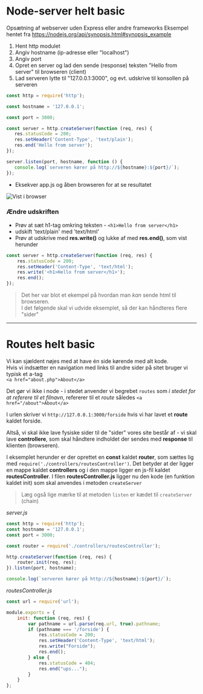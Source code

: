 # Node-server helt basic
Opsætning af webserver uden Express eller andre frameworks
Eksempel hentet fra https://nodejs.org/api/synopsis.html#synopsis_example 

1. Hent http modulet
2. Angiv hostname (ip-adresse eller "localhost")
3. Angiv port
4. Opret en server og lad den sende (response) teksten "Hello from server" til browseren (client)
5. Lad serveren lytte til "127.0.0.1:3000", og evt. udskrive til konsollen på serveren
 ```javascript
const http = require('http');

const hostname = '127.0.0.1';

const port = 3000;

const server = http.createServer(function (req, res) {
    res.statusCode = 200;
    res.setHeader('Content-Type', 'text/plain');
    res.end('Hello from server');
});

server.listen(port, hostname, function () {
    console.log(`serveren kører på http://${hostname}:${port}/`);
});
``` 
* Eksekver app.js og åben browseren for at se resultatet

![Vist i browser](./documentation/images/browser-1.png)

### Ændre udskriften
* Prøv at sæt h1-tag omkring teksten - `<h1>Hello from server</h1>`
* udskift 'text/plain' med 'text/html'
* Prøv at udskrive med **res.write()** og lukke af med **res.end()**, som vist herunder
```javascript
const server = http.createServer(function (req, res) {
    res.statusCode = 200;
    res.setHeader('Content-Type', 'text/html');
    res.write('<h1>Hello from server</h1>');
    res.end();
});
```
> Det her var blot et ekempel på hvordan man _kan_ sende html til browseren.<br>
> I det følgende skal vi udvide eksemplet, så der kan håndteres flere "sider"

------------------------------------------

# Routes helt basic
Vi kan sjældent nøjes med at have én side kørende med alt kode.<br>
Hvis vi indsætter en navigation med links til andre sider på sitet bruger vi typisk et a-tag<br>`<a href="about.php">About</a>`

Det gør vi ikke i node - i stedet anvender vi begrebet `routes` som _i stedet for at referere til et filnavn_, refererer til et _route_ således `<a href="/about">About</a>`

I urlen skriver vi `http://127.0.0.1:3000/forside` hvis vi har lavet et **route** kaldet forside.

Altså, vi skal ikke lave fysiske sider til de "sider" vores site består af - vi skal lave **controllere**, som skal håndtere indholdet der sendes med **response** til klienten (browseren).

I eksemplet herunder er der oprettet en **const** kaldet **router**, som sættes lig med `require('./controllers/routesController')`. Det betyder at der ligger en mappe kaldet **controllers** og i den mappe ligger en js-fil kaldet **routesController**. I filen **routesController.js** ligger nu den kode (en funktion kaldet init) som skal anvendes i metoden `createServer`
> Læg også lige mærke til at metoden `listen` er kædet til `createServer` (chain)

_server.js_
```javascript
const http = require('http');
const hostname = '127.0.0.1';
const port = 3000;

const router = require('./controllers/routesController');

http.createServer(function (req, res) {
    router.init(req, res);
}).listen(port, hostname);

console.log(`serveren kører på http://${hostname}:${port}/`);
```
_routesController.js_<br>
```javascript
const url = require('url');

module.exports = {
	init: function (req, res) {
		var pathname = url.parse(req.url, true).pathname;
		if (pathname === '/forside') {
			res.statusCode = 200;
			res.setHeader('Content-Type', 'text/html');
			res.write("Forside");
			res.end();
		} else {
			res.statusCode = 404;
			res.end("ups...");
		}
	}
};
```
